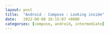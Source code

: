 ```yaml
---
layout: post
title:  "Android - Compose : Looking inside"
date:   2022-08-08 16:15:07 +0800
categories: [compose, android, intermediate]
---
```


